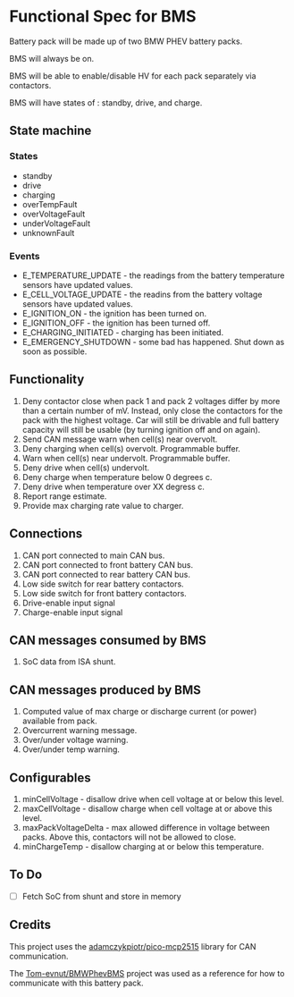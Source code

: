 # Functional Spec for BMS

Battery pack will be made up of two BMW PHEV battery packs.

BMS will always be on.

BMS will be able to enable/disable HV for each pack separately via contactors.

BMS will have states of : standby, drive, and charge.

## State machine

### States
* standby
* drive
* charging
* overTempFault
* overVoltageFault
* underVoltageFault
* unknownFault

### Events
* E_TEMPERATURE_UPDATE  - the readings from the battery temperature sensors have
                          updated values.
* E_CELL_VOLTAGE_UPDATE - the readins from the battery voltage sensors have
                          updated values.
* E_IGNITION_ON         - the ignition has been turned on.
* E_IGNITION_OFF        - the ignition has been turned off.
* E_CHARGING_INITIATED  - charging has been initiated.
* E_EMERGENCY_SHUTDOWN  - some bad has happened. Shut down as soon as possible.

## Functionality

1. Deny contactor close when pack 1 and pack 2 voltages differ by more than a
   certain number of mV. Instead, only close the contactors for the pack with
   the highest voltage. Car will still be drivable and full battery capacity
   will still be usable (by turning ignition off and on again).
2. Send CAN message warn when cell(s) near overvolt.
3. Deny charging when cell(s) overvolt. Programmable buffer.
4. Warn when cell(s) near undervolt. Programmable buffer.
5. Deny drive when cell(s) undervolt.
6. Deny charge when temperature below 0 degrees c.
7. Deny drive when temperature over XX degress c.
8. Report range estimate.
9. Provide max charging rate value to charger.

## Connections

1. CAN port connected to main CAN bus.
2. CAN port connected to front battery CAN bus.
3. CAN port connected to rear battery CAN bus.
4. Low side switch for rear battery contactors.
5. Low side switch for front battery contactors.
6. Drive-enable input signal
7. Charge-enable input signal

## CAN messages consumed by BMS

1. SoC data from ISA shunt.

## CAN messages produced by BMS

1. Computed value of max charge or discharge current (or power) available from
   pack.
2. Overcurrent warning message.
3. Over/under voltage warning.
4. Over/under temp warning.

## Configurables

1. minCellVoltage - disallow drive when cell voltage at or below this level.
2. maxCellVoltage - disallow charge when cell voltage at or above this level.
3. maxPackVoltageDelta - max allowed difference in voltage between packs. Above
   this, contactors will not be allowed to close.
4. minChargeTemp - disallow charging at or below this temperature.

## To Do

- [ ] Fetch SoC from shunt and store in memory

## Credits

This project uses the [adamczykpiotr/pico-mcp2515](https://github.com/adamczykpiotr/pico-mcp2515) 
library for CAN communication.

The [Tom-evnut/BMWPhevBMS](https://github.com/Tom-evnut/BMWPhevBMS) project was
used as a reference for how to communicate with this battery pack.
